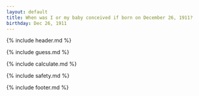 ```yaml
---
layout: default
title: When was I or my baby conceived if born on December 26, 1911?
birthday: Dec 26, 1911
---
```


{% include header.md %}

{% include guess.md %}

{% include calculate.md %}

{% include safety.md %}

{% include footer.md %}



